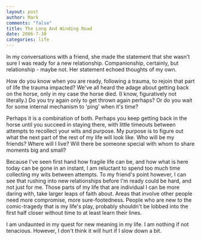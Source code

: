 ```yaml
--- 
layout: post
author: Mark
comments: "false"
title: The Long And Winding Road
date: 2006-7-30
categories: life
---
```

In my conversations with a friend, she made the statement that she wasn't sure I was ready for a new relationship. Companionship, certainly, but relationship - maybe not. Her statement echoed thoughts of my own.

How do you know when you are ready, following a trauma, to rejoin that part of life the trauma impacted? We've all heard the adage about getting back on the horse, only in my case the horse died. (I know, figuratively not literally.) Do you try again only to get thrown again perhaps? Or do you wait for some internal mechanism to 'ping' when it's time?

Perhaps it is a combination of both. Perhaps you keep getting back in the horse until you succeed in staying there, with little timeouts between attempts to recollect your wits and purpose. My purpose is to figure out what the next part of the rest of my life will look like. Who will be my friends? Where will I live? Will there be someone special with whom to share moments big and small?

Because I've seen first hand how fragile life can be, and how what is here today can be gone in an instant, I am reluctant to spend too much time collecting my wits between attempts. To my friend's point however, I can see that rushing into new relationships before I'm ready could be hard, and not just for me. Those parts of my life that are individual I can be more daring with, take larger leaps of faith about. Areas that involve other people need more compromise, more sure-footedness. People who are new to the comic-tragedy that is my life's play, probably shouldn't be lobbed into the first half closer without time to at least learn their lines.

I am undaunted in my quest for new meaning in my life. I am nothing if not tenacious. However, I don't think it will hurt if I slow down a bit.
